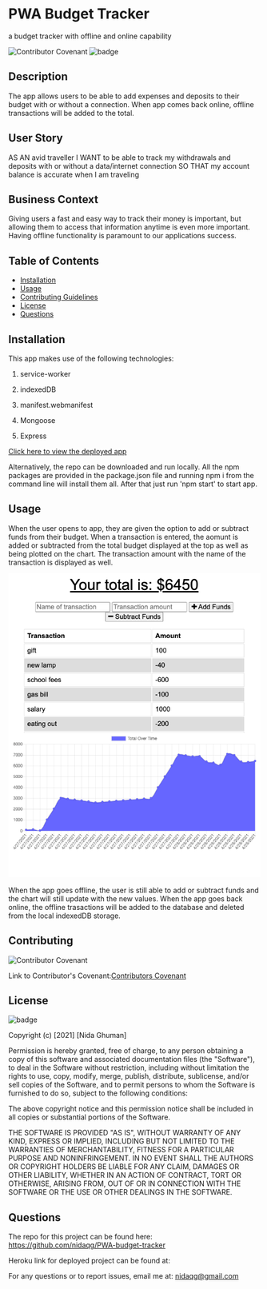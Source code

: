 # PWA Budget Tracker
a budget tracker with offline and online capability

![Contributor Covenant](https://img.shields.io/badge/Contributor%20Covenant-2.0-4baaaa.svg)
![badge](https://img.shields.io/badge/license-MIT-orange)

## Description
The app allows users to be able to add expenses and deposits to their budget with or without a connection. When app comes back online, offline transactions will be added to the total.

## User Story

AS AN avid traveller
I WANT to be able to track my withdrawals and deposits with or without a data/internet connection
SO THAT my account balance is accurate when I am traveling

## Business Context

Giving users a fast and easy way to track their money is important, but allowing them to access that information anytime is even more important. Having offline functionality is paramount to our applications success.

## Table of Contents

* [Installation](#installation)
* [Usage](#usage)
* [Contributing Guidelines](#contributing)
* [License](#license)
* [Questions](#questions)

## Installation

This app makes use of the following technologies:
1. service-worker

2. indexedDB

3. manifest.webmanifest

4. Mongoose

5. Express

[Click here to view the deployed app](#)

Alternatively, the repo can be downloaded and run locally. All the npm packages are provided in the package.json file and running npm i from the command line will install them all. After that just run 'npm start' to start app.

## Usage

When the user opens to app, they are given the option to add or subtract funds from their budget. When a transaction is entered, the aomunt is added or subtracted from the total budget displayed at the top as well as being plotted on the chart. The transaction amount with the name of the transaction is displayed as well.

![demo](public/assets/images/screenshots/demo.png)

When the app goes offline, the user is still able to add or subtract funds and the chart will still update with the new values. When the app goes back online, the offline trasactions will be added to the database and deleted from the local indexedDB storage.

## Contributing

 ![Contributor Covenant](https://img.shields.io/badge/Contributor%20Covenant-2.0-4baaaa.svg)

 Link to Contributor's Covenant:[Contributors Covenant](https://www.contributor-covenant.org/version/2/0/code_of_conduct/) 

 
## License

![badge](https://img.shields.io/badge/license-MIT-orange)
   
Copyright (c) [2021] [Nida Ghuman]

Permission is hereby granted, free of charge, to any person obtaining a copy
of this software and associated documentation files (the "Software"), to deal
in the Software without restriction, including without limitation the rights
to use, copy, modify, merge, publish, distribute, sublicense, and/or sell
copies of the Software, and to permit persons to whom the Software is
furnished to do so, subject to the following conditions:

The above copyright notice and this permission notice shall be included in all
copies or substantial portions of the Software.

THE SOFTWARE IS PROVIDED "AS IS", WITHOUT WARRANTY OF ANY KIND, EXPRESS OR
IMPLIED, INCLUDING BUT NOT LIMITED TO THE WARRANTIES OF MERCHANTABILITY,
FITNESS FOR A PARTICULAR PURPOSE AND NONINFRINGEMENT. IN NO EVENT SHALL THE
AUTHORS OR COPYRIGHT HOLDERS BE LIABLE FOR ANY CLAIM, DAMAGES OR OTHER
LIABILITY, WHETHER IN AN ACTION OF CONTRACT, TORT OR OTHERWISE, ARISING FROM,
OUT OF OR IN CONNECTION WITH THE SOFTWARE OR THE USE OR OTHER DEALINGS IN THE
SOFTWARE. 

## Questions

The repo for this project can be found here: https://github.com/nidaqg/PWA-budget-tracker

Heroku link for deployed project can be found at:  

For any questions or to report issues, email me at: nidaqg@gmail.com

